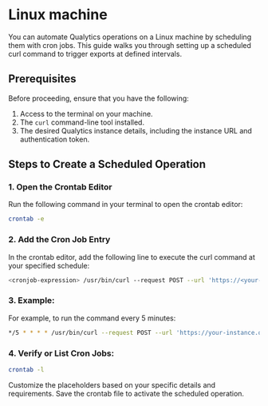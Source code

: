 # Linux machine

You can automate Qualytics operations on a Linux machine by scheduling them with cron jobs. This guide walks you through setting up a scheduled curl command to trigger exports at defined intervals.

## Prerequisites
Before proceeding, ensure that you have the following:

1. Access to the terminal on your machine.
2. The `curl` command-line tool installed.
3. The desired Qualytics instance details, including the instance URL and authentication token.


## Steps to Create a Scheduled Operation

### 1. Open the Crontab Editor

Run the following command in your terminal to open the crontab editor:

```bash
crontab -e
```

### 2. Add the Cron Job Entry

In the crontab editor, add the following line to execute the curl command at your specified schedule:

```bash
<cronjob-expression> /usr/bin/curl --request POST --url 'https://<your-instance>.qualytics.io/api/export/<operation>?datastore=<datastore-id>&containers=<container-id-one>&containers=<container-id-two>' --header 'Authorization: Bearer <your-token>' >> <path-to-show-logs> 2>&1
```

### 3. Example:
For example, to run the command every 5 minutes:

```bash
*/5 * * * * /usr/bin/curl --request POST --url 'https://your-instance.qualytics.io/api/export/anomalies?datastore=123&containers=14&containers=16' --header 'Authorization: Bearer eyJhbGciOiJIUzI1NiIsInR5cCI6IkpXVCJ9...' >> /path/to/show/logs.txt 2>&1
```
### 4. Verify or List Cron Jobs:

```bash
crontab -l
```

Customize the placeholders based on your specific details and requirements. Save the crontab file to activate the scheduled operation.